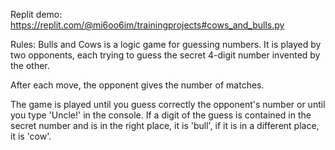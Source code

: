 Replit demo:
https://replit.com/@mi6oo6im/trainingprojects#cows_and_bulls.py

Rules:
Bulls and Cows is a logic game for guessing numbers. It is played by two opponents, each trying to guess the secret 4-digit number invented by the other. 

After each move, the opponent gives the number of matches.

The game is played until you guess correctly the opponent's number or until you type 'Uncle!' in the console. If a digit of the guess is contained in the secret number and is in the right place, it is 'bull', if it is in a different place, it is 'cow'.
